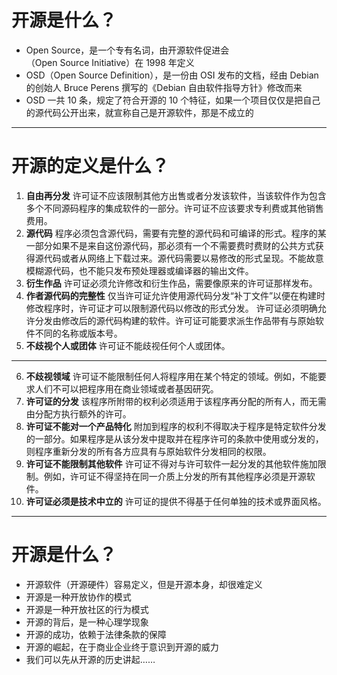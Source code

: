 # 开源是什么？

* Open Source，是一个专有名词，由开源软件促进会（Open Source Initiative）在 1998 年定义
* OSD（Open Source Definition），是一份由 OSI 发布的文档，经由 Debian 的创始人 Bruce Perens 撰写的《Debian 自由软件指导方针》修改而来
* OSD 一共 10 条，规定了符合开源的 10 个特征，如果一个项目仅仅是把自己的源代码公开出来，就宣称自己是开源软件，那是不成立的

---

# 开源的定义是什么？

1. **自由再分发** 许可证不应该限制其他方出售或者分发该软件，当该软件作为包含多个不同源码程序的集成软件的一部分。许可证不应该要求专利费或其他销售费用。
2. **源代码** 程序必须包含源代码，需要有完整的源代码和可编译的形式。程序的某一部分如果不是来自这份源代码，那必须有一个不需要费时费财的公共方式获得源代码或者从网络上下载过来。源代码需要以易修改的形式呈现。不能故意模糊源代码，也不能只发布预处理器或编译器的输出文件。
3. **衍生作品** 许可证必须允许修改和衍生作品，需要像原来的许可证那样发布。
4. **作者源代码的完整性** 仅当许可证允许使用源代码分发“补丁文件”以便在构建时修改程序时，许可证才可以限制源代码以修改的形式分发。 许可证必须明确允许分发由修改后的源代码构建的软件。许可证可能要求派生作品带有与原始软件不同的名称或版本号。
5. **不歧视个人或团体** 许可证不能歧视任何个人或团体。

---

6. **不歧视领域** 许可证不能限制任何人将程序用在某个特定的领域。例如，不能要求人们不可以把程序用在商业领域或者基因研究。
7. **许可证的分发** 该程序所附带的权利必须适用于该程序再分配的所有人，而无需由分配方执行额外的许可。
8. **许可证不能对一个产品特化** 附加到程序的权利不得取决于程序是特定软件分发的一部分。如果程序是从该分发中提取并在程序许可的条款中使用或分发的，则程序重新分发的所有各方应具有与原始软件分发相同的权限。
9. **许可证不能限制其他软件** 许可证不得对与许可软件一起分发的其他软件施加限制。例如，许可证不得坚持在同一介质上分发的所有其他程序必须是开源软件。
10. **许可证必须是技术中立的** 许可证的提供不得基于任何单独的技术或界面风格。

---

# 开源是什么？

* 开源软件（开源硬件）容易定义，但是开源本身，却很难定义
* 开源是一种开放协作的模式
* 开源是一种开放社区的行为模式
* 开源的背后，是一种心理学现象
* 开源的成功，依赖于法律条款的保障
* 开源的崛起，在于商业企业终于意识到开源的威力
* 我们可以先从开源的历史讲起……

